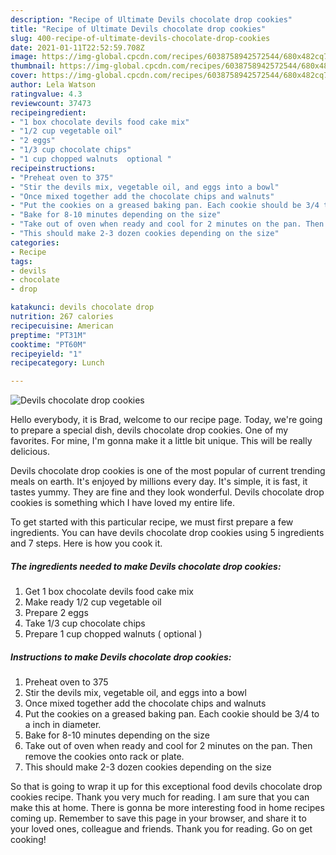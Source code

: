 ```yaml
---
description: "Recipe of Ultimate Devils chocolate drop cookies"
title: "Recipe of Ultimate Devils chocolate drop cookies"
slug: 400-recipe-of-ultimate-devils-chocolate-drop-cookies
date: 2021-01-11T22:52:59.708Z
image: https://img-global.cpcdn.com/recipes/6038758942572544/680x482cq70/devils-chocolate-drop-cookies-recipe-main-photo.jpg
thumbnail: https://img-global.cpcdn.com/recipes/6038758942572544/680x482cq70/devils-chocolate-drop-cookies-recipe-main-photo.jpg
cover: https://img-global.cpcdn.com/recipes/6038758942572544/680x482cq70/devils-chocolate-drop-cookies-recipe-main-photo.jpg
author: Lela Watson
ratingvalue: 4.3
reviewcount: 37473
recipeingredient:
- "1 box chocolate devils food cake mix"
- "1/2 cup vegetable oil"
- "2 eggs"
- "1/3 cup chocolate chips"
- "1 cup chopped walnuts  optional "
recipeinstructions:
- "Preheat oven to 375"
- "Stir the devils mix, vegetable oil, and eggs into a bowl"
- "Once mixed together add the chocolate chips and walnuts"
- "Put the cookies on a greased baking pan. Each cookie should be 3/4 to a inch in diameter."
- "Bake for 8-10 minutes depending on the size"
- "Take out of oven when ready and cool for 2 minutes on the pan. Then remove the cookies onto rack or plate."
- "This should make 2-3 dozen cookies depending on the size"
categories:
- Recipe
tags:
- devils
- chocolate
- drop

katakunci: devils chocolate drop 
nutrition: 267 calories
recipecuisine: American
preptime: "PT31M"
cooktime: "PT60M"
recipeyield: "1"
recipecategory: Lunch

---
```



![Devils chocolate drop cookies](https://img-global.cpcdn.com/recipes/6038758942572544/680x482cq70/devils-chocolate-drop-cookies-recipe-main-photo.jpg)

Hello everybody, it is Brad, welcome to our recipe page. Today, we're going to prepare a special dish, devils chocolate drop cookies. One of my favorites. For mine, I'm gonna make it a little bit unique. This will be really delicious.

Devils chocolate drop cookies is one of the most popular of current trending meals on earth. It's enjoyed by millions every day. It's simple, it is fast, it tastes yummy. They are fine and they look wonderful. Devils chocolate drop cookies is something which I have loved my entire life.




To get started with this particular recipe, we must first prepare a few ingredients. You can have devils chocolate drop cookies using 5 ingredients and 7 steps. Here is how you cook it.

<!--inarticleads1-->

##### The ingredients needed to make Devils chocolate drop cookies:

1. Get 1 box chocolate devils food cake mix
1. Make ready 1/2 cup vegetable oil
1. Prepare 2 eggs
1. Take 1/3 cup chocolate chips
1. Prepare 1 cup chopped walnuts ( optional )




<!--inarticleads2-->

##### Instructions to make Devils chocolate drop cookies:

1. Preheat oven to 375
1. Stir the devils mix, vegetable oil, and eggs into a bowl
1. Once mixed together add the chocolate chips and walnuts
1. Put the cookies on a greased baking pan. Each cookie should be 3/4 to a inch in diameter.
1. Bake for 8-10 minutes depending on the size
1. Take out of oven when ready and cool for 2 minutes on the pan. Then remove the cookies onto rack or plate.
1. This should make 2-3 dozen cookies depending on the size




So that is going to wrap it up for this exceptional food devils chocolate drop cookies recipe. Thank you very much for reading. I am sure that you can make this at home. There is gonna be more interesting food in home recipes coming up. Remember to save this page in your browser, and share it to your loved ones, colleague and friends. Thank you for reading. Go on get cooking!

